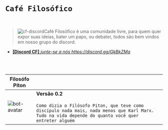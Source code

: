 # `Café Filosófico`
 <br> 

> ![cf-discord](https://cdn.discordapp.com/attachments/524582133986099212/524586493449207808/cf.png)Café Filosófico é uma comunidade livre, para quem quer expor suas ideias, bater um papo, ou debater, todos são bem vindos em nosso grupo do discord.

* [**[Discord CF]**  *junte-se a nós https://discord.gg/GkBkZMa* ](https://discord.gg/GkBkZMa)

<br><br>

Filosófo Píton | <br> 
--------- | :------
![bot-avatar](https://cdn.discordapp.com/attachments/524582133986099212/524582170464092160/unknown.png) | **Versão 0.2**<br><br> `Como dizia o Filósofo Piton, que teve como discípulo nada mais, nada menos que Karl Marx. Tudo na vida depende do quanto você quer entreter alguém`
